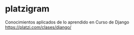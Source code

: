 # platzigram
Conocimientos aplicados de lo aprendido en Curso de Django https://platzi.com/clases/django/
